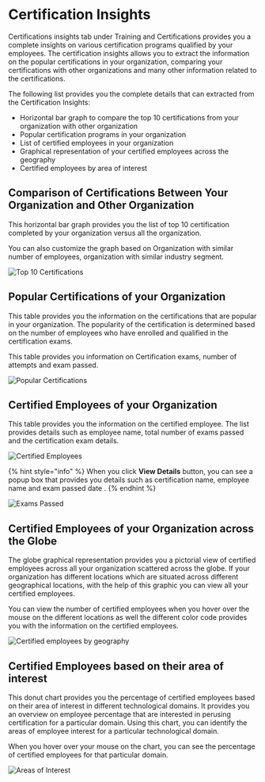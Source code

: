 # Certification Insights

Certifications insights tab under Training and Certifications provides you a complete insights on various certification programs qualified by your employees. The certification insights allows you to extract the information on the popular certifications in your organization, comparing your certifications with other organizations and many other information related to the certifications.

The following list provides you the complete details that can extracted from the Certification Insights:

* Horizontal bar graph to compare the top 10 certifications from your organization with other organization
* Popular certification programs in your organization
* List of certified employees in your organization
* Graphical representation of your certified employees across the geography
* Certified employees by area of interest

## Comparison of Certifications Between Your Organization and Other Organization

This horizontal bar graph provides you the list of top 10 certification completed by your organization versus all the organization.

You can also customize the graph based on Organization with similar number of employees, organization with similar industry segment.

![Top 10 Certifications](https://files.gitbook.com/v0/b/gitbook-28427.appspot.com/o/assets%2F-MgAESFs0H7zYsmTgcOZ%2F-MjTuHIzU4oEzpixvWQA%2F-MjTwNYw7dIs5\_E67s98%2FTop%2010%20Certifications.gif?alt=media\&token=a65cda17-9486-45b6-aa00-6a0b2db1961e)

## Popular Certifications of your Organization

This table provides you the information on the certifications that are popular in your organization. The popularity of the certification is determined based on the number of employees who have enrolled and qualified in the certification exams.

This table provides you information on Certification exams, number of attempts and exam passed.

![Popular Certifications](https://files.gitbook.com/v0/b/gitbook-28427.appspot.com/o/assets%2F-MgAESFs0H7zYsmTgcOZ%2F-MglCVWrBVZn1ijVk0wa%2F-MglE1MdmvjV-oyO5SHt%2FPopular%20Certifications%20.png?alt=media\&token=99106836-0e24-4ffb-b7c3-199d83a48c36)

## Certified Employees of your Organization

This table provides you the information on the certified employee. The list provides details such as employee name, total number of exams passed and the certification exam details.

![Certified Employees](https://files.gitbook.com/v0/b/gitbook-28427.appspot.com/o/assets%2F-MgAESFs0H7zYsmTgcOZ%2F-MglE\_SI5WwvpJDLuTvP%2F-MglFIXfrAE4eMwrq7bt%2FCertfied\_Employees.png?alt=media\&token=fbee3882-fe10-4d9c-8fc6-908b3644f44e)

{% hint style="info" %}
When you click **View Details** button, you can see a popup box that provides you details such as certification name, employee name and exam passed date .
{% endhint %}

![Exams Passed](https://files.gitbook.com/v0/b/gitbook-28427.appspot.com/o/assets%2F-MgAESFs0H7zYsmTgcOZ%2F-MglHQScDs5oufj3Z4tW%2F-MglHXbgCrv0muM-afQT%2FExams%20Passed.png?alt=media\&token=b76ef184-8c9b-47bf-b4f0-2729a8173565)

## Certified Employees of your Organization across the Globe

The globe graphical representation provides you a pictorial view of certified employees across all your organization scattered across the globe. If your organization has different locations which are situated across different geographical locations, with the help of this graphic you can view all your certified employees.

You can view the number of certified employees when you hover over the mouse on the different locations as well the different color code provides you with the information on the certified employees.

![Certified employees by geography](https://files.gitbook.com/v0/b/gitbook-28427.appspot.com/o/assets%2F-MgAESFs0H7zYsmTgcOZ%2F-MglHcL3LqReEbXrpcg2%2F-MglIpkom66qXMbFsbjY%2FCertfied%20employees%20geography.gif?alt=media\&token=53d78ec8-34b7-474d-b591-6579dab62b7c)

## Certified Employees based on their area of interest

This donut chart provides you the percentage of certified employees based on their area of interest in different technological domains. It provides you an overview on employee percentage that are interested in perusing certification for a particular domain. Using this chart, you can identify the areas of employee interest for a particular technological domain.

When you hover over your mouse on the chart, you can see the percentage of certified employees for that particular domain.

![Areas of Interest](https://files.gitbook.com/v0/b/gitbook-28427.appspot.com/o/assets%2F-MgAESFs0H7zYsmTgcOZ%2F-MglKcbYutsvyju2cBp3%2F-MglKuZysaqHFXvlyE\_I%2FArea%20of%20interest.gif?alt=media\&token=8a24dde2-2190-4831-98b9-2fc9ed5de2c3)
